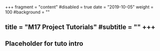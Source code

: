 +++
fragment = "content"
#disabled = true
date = "2019-10-05"
weight = 100
#background = ""

title = "M17 Project Tutorials"
#subtitle = ""
+++
---
Placeholder for tuto intro
---
